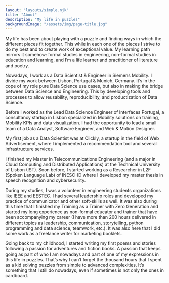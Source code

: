 ```yaml
---
layout: "layouts/simple.njk"
title: "About"
description: "My life in puzzles"
backgroundImage: "/assets/img/page-title.jpg"
---
```


My life has been about playing with a puzzle and finding ways in which the different pieces fit together. This while in each one of the pieces I strive to do my best and to create work of exceptional value. My learning path mirrors it somehow: formal studies in engineering, non-formal studies in education and learning, and I’m a life learner and practitioner of literature and poetry.

Nowadays, I work as a Data Scientist & Engineer in Siemens Mobility. I divide my work between Lisbon, Portugal & Munich, Germany. It’s in the cope of my role pure Data Science use cases, but also in making the bridge between Data Science and Engineering. This by developing tools and processes to allow reusability, reproducibility, and productization of Data Science.

Before I worked as the Lead Data Science Engineer of Interfaces Portugal, a consultancy startup in Lisbon specialized in Mobility solutions on training, Mobility KPIs and data visualization. I had the opportunity to lead a small team of a Data Analyst, Software Engineer, and Web & Motion Designer.

My first job as a Data Scientist was at Clickly, a startup in the field of Web Advertisement, where I implemented a recommendation tool and several infrastructure services.

I finished my Master in Telecommunications Engineering (and a major in Cloud Computing and Distributed Applications) at the Technical University of Lisbon (IST). Soon before, I started working as a Researcher in L2F (Spoken Language Lab) of INESC-ID where I developed my master thesis in speech recognition and cybersecurity.

During my studies, I was a volunteer in engineering students organizations like IEEE and EESTEC. I had several leadership roles and developed my practice of communicator and other soft-skills as well. It was also during this time that I finished my Training as a Trainer with Zero Generation and started my long experience as non-formal educator and trainer that have been accompanying my career (I have more than 200 hours delivered in different topics as leadership, communication, storytelling, python programming and data science, teamwork, etc.). It was also here that I did some work as a freelance writer for marketing booklets.

Going back to my childhood, I started writing my first poems and stories following a passion for adventures and fiction books. A passion that keeps going as part of who I am nowadays and part of one of my expressions in this life in puzzles. That’s why I can’t forget the thousand hours that I spent as a kid solving puzzles from simple to advanced complexities. It’s something that I still do nowadays, even if sometimes is not only the ones in cardboard.

<!--
<body>
    <div class="about-area sp">
        <div class="container">
            <div class="row">
                <div class="col-md-6">
                    <div class="about-content">
                        <h3>USA’s most trusted 3D and graphic designing studio, a very passionate team inside.</h3>
                        <p>Lorem ipsum dolor sit amet, consectetur adipisicing elit, sed do eiusmod tempor incididunt ut labore et dolore magna aliqua. Ut enim ad minim veniam, quis nostrud exercitation ullamco laboris nisi ut aliquip. </p>
                        <p>Exa commodo consequat.Pellentesque habitant morbi tristique senectus et netus et malesuada fames ac turpis egestas.</p>
                        <a href="#" class="button">More about</a>
                    </div>
                </div>
                <div class="col-md-6">
                    <div class="about-img">
                        <img src="/assets/img/about.png" alt="">
                    </div>
                </div>
            </div>
        </div>
        <div class="skill-area spb">
            <div class="container">
                <div class="row">
                    <div class="col-md-4">
                        <div class="skill-title">
                            <h2>Our skills</h2>
                            <p>Lorem ipsum dolor sit amet conse</p>
                            <a href="#" class="button">See our work</a>
                        </div>
                    </div>
                    <div class="col-md-8">
                        <div class="row">
                            <div class="col-sm-6 single-skill">
                                <h4>HTML</h4>
                                <div class="barfiller">
                                    <span class="tip"></span>
                                    <span class="fill" data-percentage="50"></span>
                                </div>
                            </div>
                            <div class="col-sm-6 single-skill">
                                <h4>PHP</h4>
                                <div class="barfiller">
                                    <span class="tip"></span>
                                    <span class="fill" data-percentage="50"></span>
                                </div>
                            </div>
                            <div class="col-sm-6 single-skill">
                                <h4>JavaScript</h4>
                                <div class="barfiller">
                                    <span class="tip"></span>
                                    <span class="fill" data-percentage="50"></span>
                                </div>
                            </div>
                            <div class="col-sm-6 single-skill">
                                <h4>CSS</h4>
                                <div class="barfiller">
                                    <span class="tip"></span>
                                    <span class="fill" data-percentage="50"></span>
                                </div>
                            </div>
                            <div class="col-sm-6 single-skill">
                                <h4>AJAX</h4>
                                <div class="barfiller">
                                    <span class="tip"></span>
                                    <span class="fill" data-percentage="50"></span>
                                </div>
                            </div>
                            <div class="col-sm-6 single-skill">
                                <h4>Database</h4>
                                <div class="barfiller">
                                    <span class="tip"></span>
                                    <span class="fill" data-percentage="50"></span>
                                </div>
                            </div>
                        </div>
                    </div>
                </div>
            </div>
        </div>
        <div class="tabs-area spb">
            <div class="container">
                <ul class="nav tabs-nav" id="pills-tab" role="tablist">
                    <li class="nav-item">
                        <a class="nav-link active" id="pills-home-tab" data-toggle="pill" href="#mission">
                            <i class="fa fa-puzzle-piece"></i>
                            <span>Our Missioin</span>
                        </a>
                    </li>
                    <li class="nav-item">
                        <a class="nav-link" id="pills-profile-tab" data-toggle="pill" href="#vision">
                            <i class="fa fa-binoculars"></i>
                            <span>Our Vision</span>
                        </a>
                    </li>
                    <li class="nav-item">
                        <a class="nav-link" id="pills-profile-tab" data-toggle="pill" href="#funds">
                            <i class="fa fa-pie-chart"></i>
                            <span>Investments & Fundings</span>
                        </a>
                    </li>
                    <li class="nav-item">
                        <a class="nav-link" id="pills-profile-tab" data-toggle="pill" href="#history">
                            <i class="fa fa-qrcode"></i>
                            <span>Our History</span>
                        </a>
                    </li>
                </ul>
                <div class="tab-content" id="pills-tabContent">
                    <div class="tab-pane fade show active" id="mission" role="tabpanel">
                        <div class="row">
                            <div class="col-md-6">
                                <img src="http://lorempicsum.com/simpsons/490/200/2" alt="">
                            </div>
                            <div class="col-md-6">
                                <p>When I was just starting 6th grade I got my first job. Paperboy! Boy, was I excited. At that time I had spent a lot of time actually playing the video official game Paperboy disked.</p>
                                <p>Lorem ipsum dolor sit amet, consectetur adipisicing elit, sed do eiusmod tempor incididunt ut labore et dolore magna aliqua. Ut enim ad minim veniam, quis nostrud exercitation ullamco laboris nisi ut aliquip. You would need to research online, for newspapers that are in your area.</p>
                            </div>
                        </div>
                    </div>
                    <div class="tab-pane fade" id="vision" role="tabpanel">
                        <div class="row">
                            <div class="col-md-6">
                                <p><strong>When I was just starting 6th grade I got my first job. Paperboy! Boy, was I excited. At that time I had spent a lot of time actually playing the video official game Paperboy disked.</strong></p>
                                <p>Lorem ipsum dolor sit amet, consectetur adipisicing elit, sed do eiusmod tempor incididunt ut labore et dolore magna aliqua. Ut enim ad minim veniam, quis nostrud exercitation ullamco laboris nisi ut aliquip.</p>
                            </div>
                            <div class="col-md-6">
                                <p>When I was just starting 6th grade I got my first job. Paperboy! Boy, was I excited. At that time I had spent a lot of time actually playing the video official game Paperboy disked.</p>
                                <p>Lorem ipsum dolor sit amet, consectetur adipisicing elit, sed do eiusmod tempor incididunt ut labore et dolore magna aliqua. Ut enim ad minim veniam, quis nostrud exercitation ullamco laboris nisi ut aliquip. You would need to research online, for newspapers that are in your area.</p>
                            </div>
                        </div>
                    </div>
                    <div class="tab-pane fade" id="funds" role="tabpanel">
                        <div class="row">
                            <div class="col-md-6">
                                <p><strong>When I was just starting 6th grade I got my first job. Paperboy! Boy, was I excited. At that time I had spent a lot of time actually playing the video official game Paperboy disked.</strong></p>
                                <p>Lorem ipsum dolor sit amet, consectetur adipisicing elit, sed do eiusmod tempor incididunt ut labore et dolore magna aliqua. Ut enim ad minim veniam, quis nostrud exercitation ullamco laboris nisi ut aliquip.</p>
                            </div>
                            <div class="col-md-6">
                                <img src="http://lorempicsum.com/simpsons/490/200/3" alt="">
                            </div>
                        </div>
                    </div>
                    <div class="tab-pane fade" id="history" role="tabpanel">
                        <div class="row">
                            <div class="col-md-6">
                                <img src="http://lorempicsum.com/simpsons/490/100/3" alt="">
                                <br>
                                <br>
                                <p>Lorem ipsum dolor sit amet, consectetur adipisicing elit, sed do eiusmod tempor incididunt ut labore et dolore magna aliqua. Ut enim ad minim veniam, quis nostrud exercitation ullamco laboris nisi utad minim veniam, quis nostrud exercitation ullamco laboris nisi ut aliquip.</p>
                            </div>
                            <div class="col-md-6">
                                <p><strong>When I was just starting 6th grade I got my first job. Paperboy! Boy, was I excited. At that time I had spent a lot of time actually playing the video official game Paperboy disked.</strong></p>
                                <p>Lorem ipsum dolor sit amet, consectetur adipisicing elit, sed do eiusmod tempor incididunt ut labore et dolore magna aliqua. Ut enim ad minim veniam, quis nostrud exercitation ullamco laboris nisi ut aliquip. You would need to research online, for newspapers that are in your area.</p>
                            </div>
                        </div>
                    </div>
                </div>
            </div>
        </div>
        <div class="spb">
            <div class="brand-area">
                <div class="container">
                    <div class="row">
                        <div class="col-md-3 col-6 single-brand">
                            <div class="inner">
                                <a href="#">
                                    <img src="/assets/img/brand1.png" alt="">
                                </a>
                            </div>
                        </div>
                        <div class="col-md-3 col-6 single-brand">
                            <div class="inner">
                                <a href="#">
                                    <img src="/assets/img/brand2.png" alt="">
                                </a>
                            </div>
                        </div>
                        <div class="col-md-3 col-6 single-brand">
                            <div class="inner">
                                <a href="#">
                                    <img src="/assets/img/brand3.png" alt="">
                                </a>
                            </div>
                        </div>
                        <div class="col-md-3 col-6 single-brand">
                            <div class="inner">
                                <a href="#">
                                    <img src="/assets/img/brand4.png" alt="">
                                </a>
                            </div>
                        </div>
                    </div>
                </div>
            </div>
        </div>
    </div>
</body>
-->
